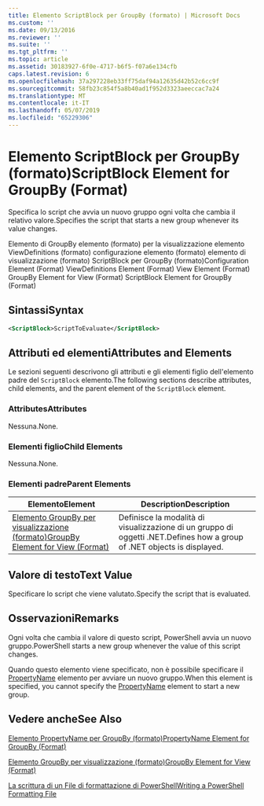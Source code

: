 ```yaml
---
title: Elemento ScriptBlock per GroupBy (formato) | Microsoft Docs
ms.custom: ''
ms.date: 09/13/2016
ms.reviewer: ''
ms.suite: ''
ms.tgt_pltfrm: ''
ms.topic: article
ms.assetid: 30183927-6f0e-4717-b6f5-f07a6e134cfb
caps.latest.revision: 6
ms.openlocfilehash: 37a297228eb33ff75daf94a12635d42b52c6cc9f
ms.sourcegitcommit: 58fb23c854f5a8b40ad1f952d3323aeeccac7a24
ms.translationtype: MT
ms.contentlocale: it-IT
ms.lasthandoff: 05/07/2019
ms.locfileid: "65229306"
---
```

# <a name="scriptblock-element-for-groupby-format"></a><span data-ttu-id="6be51-102">Elemento ScriptBlock per GroupBy (formato)</span><span class="sxs-lookup"><span data-stu-id="6be51-102">ScriptBlock Element for GroupBy (Format)</span></span>

<span data-ttu-id="6be51-103">Specifica lo script che avvia un nuovo gruppo ogni volta che cambia il relativo valore.</span><span class="sxs-lookup"><span data-stu-id="6be51-103">Specifies the script that starts a new group whenever its value changes.</span></span>

<span data-ttu-id="6be51-104">Elemento di GroupBy elemento (formato) per la visualizzazione elemento ViewDefinitions (formato) configurazione elemento (formato) elemento di visualizzazione (formato) ScriptBlock per GroupBy (formato)</span><span class="sxs-lookup"><span data-stu-id="6be51-104">Configuration Element (Format) ViewDefinitions Element (Format) View Element (Format) GroupBy Element for View (Format) ScriptBlock Element for GroupBy (Format)</span></span>

## <a name="syntax"></a><span data-ttu-id="6be51-105">Sintassi</span><span class="sxs-lookup"><span data-stu-id="6be51-105">Syntax</span></span>

```xml
<ScriptBlock>ScriptToEvaluate</ScriptBlock>
```

## <a name="attributes-and-elements"></a><span data-ttu-id="6be51-106">Attributi ed elementi</span><span class="sxs-lookup"><span data-stu-id="6be51-106">Attributes and Elements</span></span>

<span data-ttu-id="6be51-107">Le sezioni seguenti descrivono gli attributi e gli elementi figlio dell'elemento padre del `ScriptBlock` elemento.</span><span class="sxs-lookup"><span data-stu-id="6be51-107">The following sections describe attributes, child elements, and the parent element of the `ScriptBlock` element.</span></span>

### <a name="attributes"></a><span data-ttu-id="6be51-108">Attributes</span><span class="sxs-lookup"><span data-stu-id="6be51-108">Attributes</span></span>

<span data-ttu-id="6be51-109">Nessuna.</span><span class="sxs-lookup"><span data-stu-id="6be51-109">None.</span></span>

### <a name="child-elements"></a><span data-ttu-id="6be51-110">Elementi figlio</span><span class="sxs-lookup"><span data-stu-id="6be51-110">Child Elements</span></span>

<span data-ttu-id="6be51-111">Nessuna.</span><span class="sxs-lookup"><span data-stu-id="6be51-111">None.</span></span>

### <a name="parent-elements"></a><span data-ttu-id="6be51-112">Elementi padre</span><span class="sxs-lookup"><span data-stu-id="6be51-112">Parent Elements</span></span>

|<span data-ttu-id="6be51-113">Elemento</span><span class="sxs-lookup"><span data-stu-id="6be51-113">Element</span></span>|<span data-ttu-id="6be51-114">Description</span><span class="sxs-lookup"><span data-stu-id="6be51-114">Description</span></span>|
|-------------|-----------------|
|[<span data-ttu-id="6be51-115">Elemento GroupBy per visualizzazione (formato)</span><span class="sxs-lookup"><span data-stu-id="6be51-115">GroupBy Element for View (Format)</span></span>](./groupby-element-for-view-format.md)|<span data-ttu-id="6be51-116">Definisce la modalità di visualizzazione di un gruppo di oggetti .NET.</span><span class="sxs-lookup"><span data-stu-id="6be51-116">Defines how a group of .NET objects is displayed.</span></span>|

## <a name="text-value"></a><span data-ttu-id="6be51-117">Valore di testo</span><span class="sxs-lookup"><span data-stu-id="6be51-117">Text Value</span></span>

<span data-ttu-id="6be51-118">Specificare lo script che viene valutato.</span><span class="sxs-lookup"><span data-stu-id="6be51-118">Specify the script that is evaluated.</span></span>

## <a name="remarks"></a><span data-ttu-id="6be51-119">Osservazioni</span><span class="sxs-lookup"><span data-stu-id="6be51-119">Remarks</span></span>

<span data-ttu-id="6be51-120">Ogni volta che cambia il valore di questo script, PowerShell avvia un nuovo gruppo.</span><span class="sxs-lookup"><span data-stu-id="6be51-120">PowerShell starts a new group whenever the value of this script changes.</span></span>

<span data-ttu-id="6be51-121">Quando questo elemento viene specificato, non è possibile specificare il [PropertyName](propertyname-element-for-groupby-format.md) elemento per avviare un nuovo gruppo.</span><span class="sxs-lookup"><span data-stu-id="6be51-121">When this element is specified, you cannot specify the [PropertyName](propertyname-element-for-groupby-format.md) element to start a new group.</span></span>

## <a name="see-also"></a><span data-ttu-id="6be51-122">Vedere anche</span><span class="sxs-lookup"><span data-stu-id="6be51-122">See Also</span></span>

[<span data-ttu-id="6be51-123">Elemento PropertyName per GroupBy (formato)</span><span class="sxs-lookup"><span data-stu-id="6be51-123">PropertyName Element for GroupBy (Format)</span></span>](propertyname-element-for-groupby-format.md)

[<span data-ttu-id="6be51-124">Elemento GroupBy per visualizzazione (formato)</span><span class="sxs-lookup"><span data-stu-id="6be51-124">GroupBy Element for View (Format)</span></span>](groupby-element-for-view-format.md)

[<span data-ttu-id="6be51-125">La scrittura di un File di formattazione di PowerShell</span><span class="sxs-lookup"><span data-stu-id="6be51-125">Writing a PowerShell Formatting File</span></span>](writing-a-powershell-formatting-file.md)
